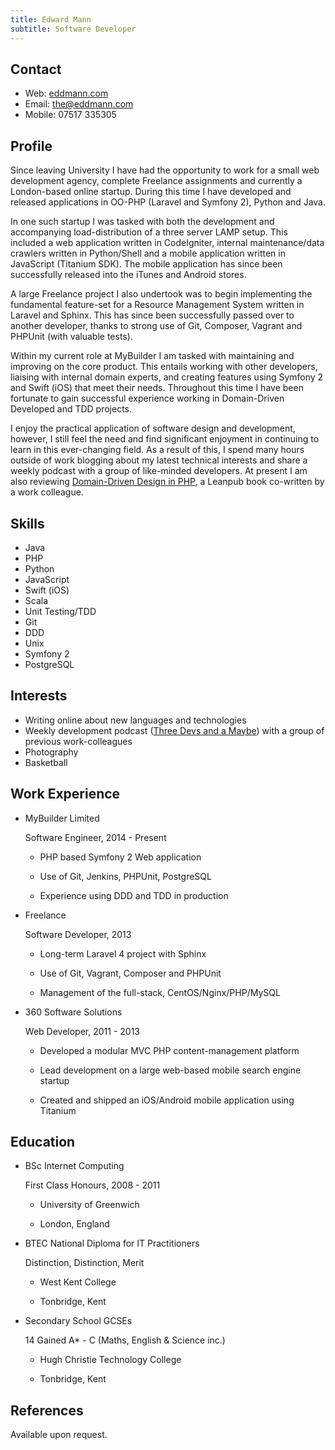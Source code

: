 ```yaml
---
title: Edward Mann
subtitle: Software Developer
---
```



Contact
-------

*   Web: [eddmann.com](http://eddmann.com)
*   Email: [the@eddmann.com](mailto:the@eddmann.com)
*   Mobile: 07517 335305


Profile
-------

Since leaving University I have had the opportunity to work for a small web development agency, complete Freelance assignments and currently a London-based online startup.
During this time I have developed and released applications in OO-PHP (Laravel and Symfony 2), Python and Java.

In one such startup I was tasked with both the development and accompanying load-distribution of a three server LAMP setup.
This included a web application written in CodeIgniter, internal maintenance/data crawlers written in Python/Shell and a mobile application written in JavaScript (Titanium SDK).
The mobile application has since been successfully released into the iTunes and Android stores.

A large Freelance project I also undertook was to begin implementing the fundamental feature-set for a Resource Management System written in Laravel and Sphinx.
This has since been successfully passed over to another developer, thanks to strong use of Git, Composer, Vagrant and PHPUnit (with valuable tests).

Within my current role at MyBuilder I am tasked with maintaining and improving on the core product.
This entails working with other developers, liaising with internal domain experts, and creating features using Symfony 2 and Swift (iOS) that meet their needs.
Throughout this time I have been fortunate to gain successful experience working in Domain-Driven Developed and TDD projects.

I enjoy the practical application of software design and development, however, I still feel the need and find significant enjoyment in continuing to learn in this ever-changing field.
As a result of this, I spend many hours outside of work blogging about my latest technical interests and share a weekly podcast with a group of like-minded developers.
At present I am also reviewing [Domain-Driven Design in PHP](https://leanpub.com/ddd-in-php), a Leanpub book co-written by a work colleague.


Skills
------

*   Java
*   PHP
*   Python
*   JavaScript
*   Swift (iOS)
*   Scala
*   Unit Testing/TDD
*   Git
*   DDD
*   Unix
*   Symfony 2
*   PostgreSQL


Interests
---------

*   Writing online about new languages and technologies
*   Weekly development podcast ([Three Devs and a Maybe](http://threedevsandamaybe.com)) with a group of previous work-colleagues
*   Photography
*   Basketball


Work Experience
---------------

*   MyBuilder Limited

    Software Engineer, 2014 - Present

    -   PHP based Symfony 2 Web application

    -   Use of Git, Jenkins, PHPUnit, PostgreSQL

    -   Experience using DDD and TDD in production

*   Freelance

    Software Developer, 2013

    -   Long-term Laravel 4 project with Sphinx

    -   Use of Git, Vagrant, Composer and PHPUnit

    -   Management of the full-stack, CentOS/Nginx/PHP/MySQL

*   360 Software Solutions

    Web Developer, 2011 - 2013

    -   Developed a modular MVC PHP content-management platform

    -   Lead development on a large web-based mobile search engine startup

    -   Created and shipped an iOS/Android mobile application using Titanium


Education
---------

*   BSc Internet Computing

    First Class Honours, 2008 - 2011

    -   University of Greenwich

    -   London, England

*   BTEC National Diploma for IT Practitioners

    Distinction, Distinction, Merit

    -   West Kent College

    -   Tonbridge, Kent

*   Secondary School GCSEs

    14 Gained A* - C (Maths, English & Science inc.)

    -   Hugh Christie Technology College

    -   Tonbridge, Kent


References
----------

Available upon request.